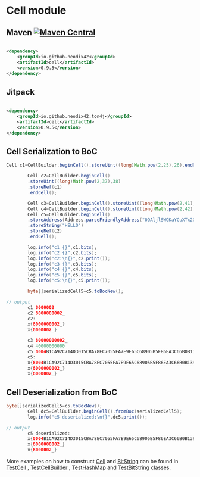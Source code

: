 # Cell module

## Maven [![Maven Central][maven-central-svg]][maven-central]

```xml

<dependency>
    <groupId>io.github.neodix42</groupId>
    <artifactId>cell</artifactId>
    <version>0.9.5</version>
</dependency>
```

## Jitpack

```xml

<dependency>
    <groupId>io.github.neodix42.ton4j</groupId>
    <artifactId>cell</artifactId>
    <version>0.9.5</version>
</dependency>
```

## Cell Serialization to BoC

```java
Cell c1=CellBuilder.beginCell().storeUint((long)Math.pow(2,25),26).endCell();

        Cell c2=CellBuilder.beginCell()
        .storeUint((long)Math.pow(2,37),38)
        .storeRef(c1)
        .endCell();

        Cell c3=CellBuilder.beginCell().storeUint((long)Math.pow(2,41),42).endCell();
        Cell c4=CellBuilder.beginCell().storeUint((long)Math.pow(2,42),44).endCell();
        Cell c5=CellBuilder.beginCell()
        .storeAddress(Address.parseFriendlyAddress("0QAljlSWOKaYCuXTx2OCr9P08y40SC2vw3UeM1hYnI3gDY7I"))
        .storeString("HELLO")
        .storeRef(c2)
        .endCell();

        log.info("c1 {}",c1.bits);
        log.info("c2 {}",c2.bits);
        log.info("c2:\n{}",c2.print());
        log.info("c3 {}",c3.bits);
        log.info("c4 {}",c4.bits);
        log.info("c5 {}",c5.bits);
        log.info("c5:\n{}",c5.print());

        byte[]serializedCell5=c5.toBocNew();

// output
        c1 8000002_
        c2 8000000002_
        c2:
        x{8000000002_}
        x{8000002_}

        c3 80000000002_
        c4 40000000000
        c5 8004B1CA92C714D3015CBA78EC7055FA7E9E65C68905B5F86EA3C66B0B1391BC01A908A98989F_
        c5:
        x{8004B1CA92C714D3015CBA78EC7055FA7E9E65C68905B5F86EA3C66B0B1391BC01A908A98989F_}
        x{8000000002_}
        x{8000002_}
```

## Cell Deserialization from BoC

```java
byte[]serializedCell5=c5.toBocNew();
        Cell dc5=CellBuilder.beginCell().fromBoc(serializedCell5);
        log.info("c5 deserialized:\n{}",dc5.print());

// output
        c5 deserialized:
        x{8004B1CA92C714D3015CBA78EC7055FA7E9E65C68905B5F86EA3C66B0B1391BC01A908A98989F_}
        x{8000000002_}
        x{8000002_}
```

More examples on how to construct [Cell](../cell/src/main/java/org/ton/java/cell/Cell.java)
and [BitString](../bitstring/src/main/java/org/ton/java/bitstring/BitString.java) can be
found in [TestCell](../cell/src/test/java/org/ton/java/cell/TestCell.java)
, [TestCellBuilder](../cell/src/test/java/org/ton/java/cell/TestCellBuilder.java)
, [TestHashMap](../cell/src/test/java/org/ton/java/cell/TestHashMap.java)
and [TestBitString](../bitstring/src/test/java/org/ton/java/bitstring/TestBitString.java) classes.


[maven-central-svg]: https://img.shields.io/maven-central/v/io.github.neodix42/cell

[maven-central]: https://mvnrepository.com/artifact/io.github.neodix42/cell

[ton-svg]: https://img.shields.io/badge/Based%20on-TON-blue

[ton]: https://ton.org